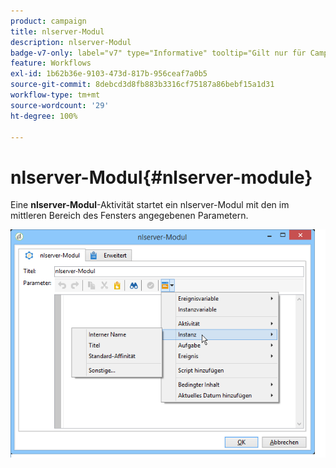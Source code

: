 ```yaml
---
product: campaign
title: nlserver-Modul
description: nlserver-Modul
badge-v7-only: label="v7" type="Informative" tooltip="Gilt nur für Campaign Classic v7"
feature: Workflows
exl-id: 1b62b36e-9103-473d-817b-956ceaf7a0b5
source-git-commit: 8debcd3d8fb883b3316cf75187a86bebf15a1d31
workflow-type: tm+mt
source-wordcount: '29'
ht-degree: 100%

---
```


# nlserver-Modul{#nlserver-module}



Eine **nlserver-Modul**-Aktivität startet ein nlserver-Modul mit den im mittleren Bereich des Fensters angegebenen Parametern.

![](assets/nlserver_module_edit.png)
